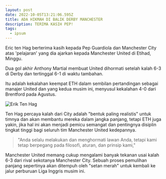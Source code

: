 ```yaml
---
layout: post
date: 2022-10-05T13:21:06.595Z
title: ADA HIKMAH DI BALIK DERBY MANCHESTER
description: TERIMA KASIH PEP!
tags:
  - ipsum
---
```

Eric ten Hag berterima kasih kepada Pep Guardiola dan Manchester City atas 'pelajaran' yang dia ajarkan kepada Manchester United di Etihad, Minggu.

Dua gol akhir Anthony Martial membuat United dihormati setelah kalah 6-3 di Derby dan tertinggal 6-1 di waktu tambahan. 

Itu adalah kekalahan keempat  ETH dalam sembilan pertandingan sebagai manajer United dan yang kedua musim ini, menyusul kekalahan 4-0 dari Brentford pada Agustus.

![Erik Ten Hag](/images/uploads/20fd1411ecf63259fd097e9abd85b040.jpg "Manchester United")

Ten Hag percaya kalah dari City adalah "bentuk paling realistis" untuk timnya dan akan membantu mereka dalam jangka panjang, tetapi ETH juga yakin, jika hal ini akan menjadi pemicu semangat dan pentingnya disiplin tingkat tinggi bagi seluruh tim Manchester United kedepannya.

> "Anda selalu melakukan dan menghormati lawan Anda, tetapi kami tetap berpegang pada filosofi, aturan, dan prinsip kami,"

M﻿anchester United memang cukup mengalami banyak tekanan usai kalah 6-3 dari rival sekotanya Manchester City. Sebuah proses pemulihan panjang sepertinya akan ditempuh oleh "setan merah" untuk kembali ke jalur perburuan Liga Inggris musim ini.